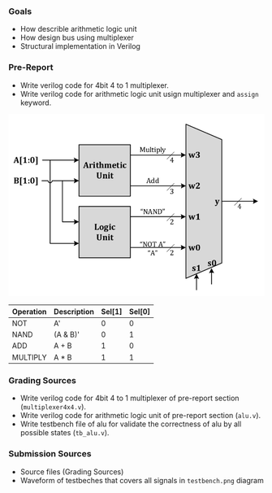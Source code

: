 ### Goals

- How describle arithmetic logic unit 
- How design bus using multiplexer
- Structural implementation in Verilog

### Pre-Report
* Write verilog code for 4bit 4 to 1 multiplexer.
* Write verilog code for arithmetic logic unit usign multiplexer and `assign` keyword.

![ADDSUB](./Result/ALU1.png)

| Operation | Description | Sel[1] | Sel[0] |
|-----------|-------------|--------|--------| 
|    NOT    |      A'     |    0   |    0   |
|    NAND   |   (A & B)'  |    0   |    1   |
|    ADD    |    A + B    |    1   |    0   |
|  MULTIPLY |    A * B    |    1   |    1   |

### Grading Sources

* Write verilog code for 4bit 4 to 1 multiplexer of pre-report section (`multiplexer4x4.v`).
* Write verilog code for arithmetic logic unit of pre-report section (`alu.v`).
* Write testbench file of alu for validate the correctness of alu by all possible states (`tb_alu.v`).

### Submission Sources
* Source files (Grading Sources)
* Waveform of testbeches that covers all signals in `testbench.png` diagram
